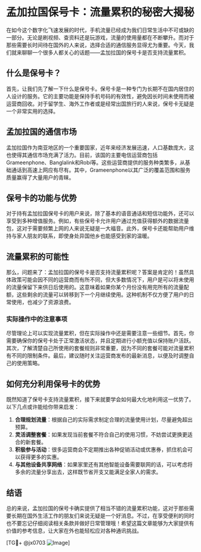 # 孟加拉国保号卡：流量累积的秘密大揭秘

在如今这个数字化飞速发展的时代，手机流量已经成为我们日常生活中不可或缺的一部分。无论是刷视频、查资料还是玩游戏，流量的使用量都在不断攀升。而对于那些需要长时间待在国外的人来说，选择合适的通信服务显得尤为重要。今天，我们就来聊聊一个很多人都关心的话题——孟加拉国的保号卡是否支持流量累积。

## 什么是保号卡？

首先，让我们先了解一下什么是保号卡。保号卡是一种专门为长期不在国内居住的人设计的服务。它的主要功能是保持手机号码的有效性，避免因长时间未使用而被运营商回收。对于留学生、海外工作者或是经常出国旅行的人来说，保号卡无疑是一个非常实用的选择。

## 孟加拉国的通信市场

孟加拉国作为南亚地区的一个重要国家，近年来经济发展迅速，人口基数庞大，这也使得其通信市场充满了活力。目前，该国的主要电信运营商包括Grameenphone、Banglalink和Robi等。这些运营商提供的服务种类繁多，从基础通话到高速上网应有尽有。其中，Grameenphone以其广泛的覆盖范围和服务质量赢得了大量用户的青睐。

## 保号卡的功能与优势

对于持有孟加拉国保号卡的用户来说，除了基本的语音通话和短信功能外，还可以享受到多种增值服务。例如，有些保号卡允许用户通过充值获得额外的数据流量包，这对于需要频繁上网的人来说无疑是一大福音。此外，保号卡还能帮助用户维持与家人朋友的联系，即使身处异国他乡也能感受到家的温暖。

## 流量累积的可能性

那么，问题来了：孟加拉国的保号卡是否支持流量累积呢？答案是肯定的！虽然具体政策可能会因不同的运营商而有所不同，但大多数情况下，用户是可以将未使用的流量保留下来供日后使用的。这意味着如果你某个月份没有用完所有的流量配额，这些剩余的流量可以转移到下一个月继续使用。这种机制不仅方便了用户的日常使用，也减少了资源浪费。

### 实际操作中的注意事项

尽管理论上可以实现流量累积，但在实际操作中还是需要注意一些细节。首先，你需要确保你的保号卡处于正常激活状态，并且定期进行小额充值以保持账户活跃。其次，了解清楚自己所使用的套餐规则非常重要，因为不同的套餐可能对流量累积有不同的限制条件。最后，建议随时关注运营商发布的最新消息，以便及时调整自己的使用策略。

## 如何充分利用保号卡的优势

既然知道了保号卡支持流量累积，接下来就要学会如何最大化地利用这一优势了。以下几点或许能给你带来启发：

1. **合理规划流量**：根据自己的实际需求制定合理的流量使用计划，尽量避免超出预算。
2. **灵活调整套餐**：如果发现当前套餐不符合自己的使用习惯，不妨尝试更换更适合的新套餐。
3. **积极参与活动**：很多运营商会不定期推出各种促销活动或优惠券，抓住机会可以获得更多的实惠。
4. **与其他设备共享网络**：如果家里还有其他智能设备需要联网的话，可以考虑将多余的流量分享出去，这样既节省开支又能满足全家人的需求。

## 结语

总的来说，孟加拉国的保号卡确实提供了相当不错的流量累积功能，这对于那些需要长期在国外生活工作的朋友们来说无疑是一个好消息。不过，在享受便利的同时也不要忘记仔细阅读相关条款并做好日常管理哦！希望这篇文章能够为大家提供有价值的参考信息，让大家在外也能轻松应对各种通讯挑战。

[TG💪+ @jx0703 ![Image](https://github.com/user-attachments/assets/dbca1d08-cadb-493c-b0ec-ad6f7a83f270)]